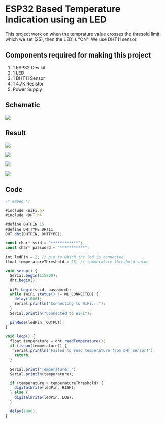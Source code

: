 
# ESP32 Based Temperature Indication using an LED

This project work on when the temprature value crosses the thresold limit which we set (25), then the LED is "ON". We use DHT11 sensor.



## Components required for making this project


1. 1 ESP32 Dev kit
2. 1 LED
3. 1 DHT11 Sensor
4. 1 4.7K Resistor
5. Power Supply 




## Schematic 

<img src="https://firebasestorage.googleapis.com/v0/b/esp32-temp-indicator.appspot.com/o/schematic.PNG?alt=media&token=370718b6-3ec2-47f0-af1c-cd0009cbfbda"></img>

## Result

<img src="https://firebasestorage.googleapis.com/v0/b/esp32-temp-indicator.appspot.com/o/Img4.jpeg?alt=media&token=d3819ef9-109a-4ecb-816b-d31f372b1423"></img>

<img src="https://firebasestorage.googleapis.com/v0/b/esp32-temp-indicator.appspot.com/o/Img1.jpeg?alt=media&token=c97011a8-fa8f-4727-9a05-0fdfa2e015b9"></img>

<img src="https://firebasestorage.googleapis.com/v0/b/esp32-temp-indicator.appspot.com/o/Img3.jpeg?alt=media&token=797c55c8-9fe9-452c-a3ff-fb957b74c928"></img>

<img src="https://firebasestorage.googleapis.com/v0/b/esp32-temp-indicator.appspot.com/o/Img2.jpeg?alt=media&token=ea925b81-c11a-4df3-a456-c8fcc991c12f"></img>









## Code 

```javascript
/* embed */

#include <WiFi.h>
#include <DHT.h>

#define DHTPIN 15
#define DHTTYPE DHT11
DHT dht(DHTPIN, DHTTYPE);

const char* ssid = "************";
const char* password = "***********";

int ledPin = 2; // pin to which the led is connected
float temperatureThreshold = 25; // temperature threshold value

void setup() {
  Serial.begin(115200);
  dht.begin();

  WiFi.begin(ssid, password);
  while (WiFi.status() != WL_CONNECTED) {
    delay(1000);
    Serial.println("Connecting to WiFi...");
  }
  Serial.println("Connected to WiFi");

  pinMode(ledPin, OUTPUT);
}

void loop() {
  float temperature = dht.readTemperature();
  if (isnan(temperature)) {
    Serial.println("Failed to read temperature from DHT sensor!");
    return;
  }

  Serial.print("Temperature: ");
  Serial.println(temperature);

  if (temperature > temperatureThreshold) {
    digitalWrite(ledPin, HIGH);
  } else {
    digitalWrite(ledPin, LOW);
  }

  delay(1000);
}

